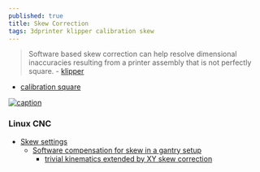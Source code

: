 ```yaml
---
published: true
title: Skew Correction
tags: 3dprinter klipper calibration skew
---
```

> Software based skew correction can help resolve dimensional inaccuracies resulting from a printer assembly that is not perfectly square. - [klipper](https://www.klipper3d.org/Skew_Correction.html)

- [calibration square](https://www.thingiverse.com/thing:2563185/files)

[![caption](https://www.klipper3d.org/img/skew_lengths.png)](https://www.klipper3d.org/Skew_Correction.html)

### Linux CNC
- [ Skew settings](https://forum.linuxcnc.org/forum/38-general-linuxcnc-questions/26997-skew-settings)
	- [Software compensation for skew in a gantry setup ](https://forum.linuxcnc.org/forum/38-general-linuxcnc-questions/29100-software-compensation-for-skew-in-a-gantry-setup)
    	- [trivial kinematics extended by XY skew correction](http://wiki.linuxcnc.org/cgi-bin/wiki.pl?ContributedComponents#Kinematics)
